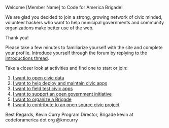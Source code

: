 Welcome [Member Name] to Code for America Brigade!

We are glad you decided to join a strong, growing network of civic minded, volunteer hackers who want to help municipal governments and community organizations make better use of the web.

Thank you!

Please take a few minutes to familiarize yourself with the site and complete your profile. Introduce yourself through the forum by replying to the <a href="">Introductions thread</a>. 

Take a closer look at activities and find one to start or join:

1. [I want to open civic data](open_civic_data.md)
2. [I want to help deploy and maintain civic apps](deploy_maintain_civic_apps.md)
3. [I want to field test civic apps](test_civic_apps.md)
4. [I want to support an open government initiative](support_open_government_initiative.md)
5. [I want to organize a Brigade](organize_brigade.md)
6. [I want to contribute to an open source civic project](contribute_open_source.md)

Best Regards,
Kevin Curry
Program Director, Brigade
kevin at codeforamerica dot org
@kmcurry
